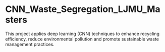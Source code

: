 # CNN_Waste_Segregation_LJMU_Masters
This project applies deep learning (CNN) techniques to enhance recycling efficiency, reduce environmental pollution and promote sustainable waste management practices.
